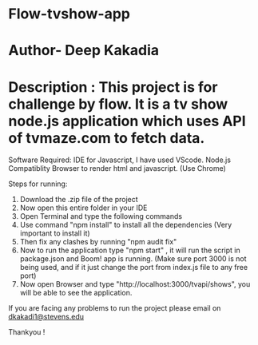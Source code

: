 # Flow-tvshow-app
# Author- Deep Kakadia
# Description : This project is for challenge by flow. It is a tv show node.js application which uses API of tvmaze.com to fetch data.

Software Required: IDE for Javascript, I have used VScode.
                   Node.js Compatiblity
                   Browser to render html and javascript. (Use Chrome)

Steps for running:

1) Download the .zip file of the project
2) Now open this entire folder in your IDE
3) Open Terminal and type the following commands
3) Use command "npm install" to install all the dependencies (Very important to install it)
4) Then fix any clashes by running "npm audit fix"
5) Now to run the application type "npm start" , it will run the script in package.json and Boom! app is running. (Make sure port 3000 is not being used, and if it just change the port from index.js file to any free port)
6) Now open Browser and type "http://localhost:3000/tvapi/shows", you will be able to see the application.


If you are facing any problems to run the project please email on dkakadi1@stevens.edu

Thankyou ! 
